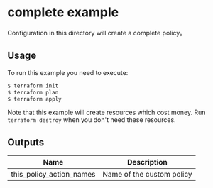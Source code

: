 # complete example

Configuration in this directory will create a complete policy。


## Usage

To run this example you need to execute:

```bash
$ terraform init
$ terraform plan
$ terraform apply
```

Note that this example will create resources which cost money. Run `terraform destroy` when you don't need these resources.

<!-- BEGINNING OF PRE-COMMIT-TERRAFORM DOCS HOOK -->
## Outputs

| Name | Description |
|------|-------------|
| this\_policy\_action\_names | Name of the custom policy |

<!-- END OF PRE-COMMIT-TERRAFORM DOCS HOOK -->